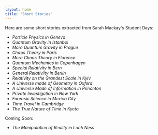 ```yaml
---
layout: home
title: "Short Stories"
---
```


Here are some short stories extracted from Sarah Mackay's Student Days:

- *Particle Physics in Geneva* 
- *Quantum Gravity in Istanbol* 
- *More Quantum Gravity in Prague*
- *Chaos Theory in Paris*
- *More Chaos Theory in Florence*
- *Quantum Mechanics in Copenhagen*
- *Special Relativity in Bern*
- *General Relativiity in Berlin*
- *Relativity on the Grandest Scale in Kyiv*
- *A Universe made of Geometry in Oxford*
- *A Universe Made of Information in Princeton*
- *Private Investigation in New York*
- *Forensic Science in Mexico City*
- *Time Travel in Cambridge*
- *The True Nature of Time in Kyoto*


Coming Soon:

- *The Manipulation of Reality in Loch Ness*



